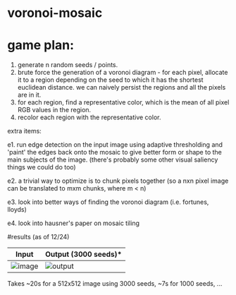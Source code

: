 # voronoi-mosaic

# game plan:
1. generate n random seeds / points.
2. brute force the generation of a voronoi diagram - for each pixel, allocate it to a region depending on the seed to which it has the shortest euclidean distance. we can naively persist the regions and all the pixels are in it.
3. for each region, find a representative color, which is the mean of all pixel RGB values in the region.
4. recolor each region with the representative color.

extra items:

e1. run edge detection on the input image using adaptive thresholding and 'paint' the edges back onto the mosaic to give better form or shape to the main subjects of the image.
(there's probably some other visual saliency things we could do too)

e2. a trivial way to optimize is to chunk pixels together (so a nxn pixel image can be translated to mxm chunks, where m < n)

e3. look into better ways of finding the voronoi diagram (i.e. fortunes, lloyds)

e4. look into hausner's paper on mosaic tiling


#results (as of 12/24)

| Input    | Output (3000 seeds)* |
| -------- | ------- |
| ![image](https://github.com/user-attachments/assets/79113eba-3e28-4853-908a-0e3b4b505c9e)| ![output](https://github.com/user-attachments/assets/ff3293e1-f39e-40f5-82e7-c843d0ed4ca6)|
Takes ~20s for a 512x512 image using 3000 seeds, ~7s for 1000 seeds, ...

